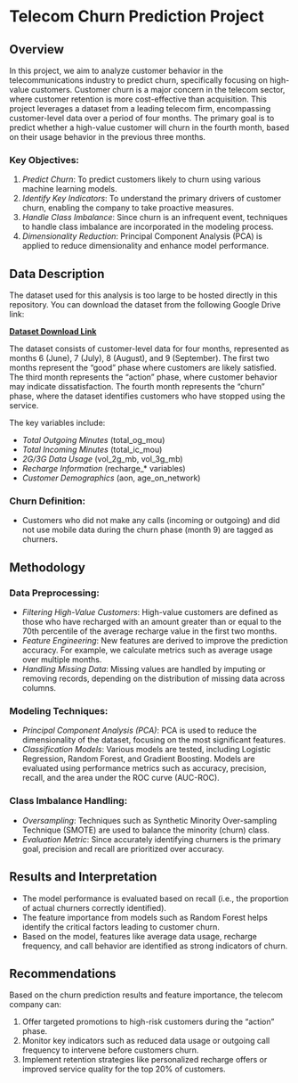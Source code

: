 # Telecom Churn Prediction Project

## Overview

In this project, we aim to analyze customer behavior in the telecommunications industry to predict churn, specifically focusing on high-value customers. Customer churn is a major concern in the telecom sector, where customer retention is more cost-effective than acquisition. This project leverages a dataset from a leading telecom firm, encompassing customer-level data over a period of four months. The primary goal is to predict whether a high-value customer will churn in the fourth month, based on their usage behavior in the previous three months.

### Key Objectives:
1. *Predict Churn*: To predict customers likely to churn using various machine learning models.
2. *Identify Key Indicators*: To understand the primary drivers of customer churn, enabling the company to take proactive measures.
3. *Handle Class Imbalance*: Since churn is an infrequent event, techniques to handle class imbalance are incorporated in the modeling process.
4. *Dimensionality Reduction*: Principal Component Analysis (PCA) is applied to reduce dimensionality and enhance model performance.

## Data Description

The dataset used for this analysis is too large to be hosted directly in this repository. You can download the dataset from the following Google Drive link:

[**Dataset Download Link**](https://drive.google.com/file/d/1SWnADIda31mVFevFcfkGtcgBHTKKI94J/view?usp=sharing)

The dataset consists of customer-level data for four months, represented as months 6 (June), 7 (July), 8 (August), and 9 (September). The first two months represent the “good” phase where customers are likely satisfied. The third month represents the “action” phase, where customer behavior may indicate dissatisfaction. The fourth month represents the “churn” phase, where the dataset identifies customers who have stopped using the service.

The key variables include:
- *Total Outgoing Minutes* (total_og_mou)
- *Total Incoming Minutes* (total_ic_mou)
- *2G/3G Data Usage* (vol_2g_mb, vol_3g_mb)
- *Recharge Information* (recharge_* variables)
- *Customer Demographics* (aon, age_on_network)

### Churn Definition:
- Customers who did not make any calls (incoming or outgoing) and did not use mobile data during the churn phase (month 9) are tagged as churners.

## Methodology

### Data Preprocessing:
- *Filtering High-Value Customers*: High-value customers are defined as those who have recharged with an amount greater than or equal to the 70th percentile of the average recharge value in the first two months.
- *Feature Engineering*: New features are derived to improve the prediction accuracy. For example, we calculate metrics such as average usage over multiple months.
- *Handling Missing Data*: Missing values are handled by imputing or removing records, depending on the distribution of missing data across columns.

### Modeling Techniques:
- *Principal Component Analysis (PCA)*: PCA is used to reduce the dimensionality of the dataset, focusing on the most significant features.
- *Classification Models*: Various models are tested, including Logistic Regression, Random Forest, and Gradient Boosting. Models are evaluated using performance metrics such as accuracy, precision, recall, and the area under the ROC curve (AUC-ROC).

### Class Imbalance Handling:
- *Oversampling*: Techniques such as Synthetic Minority Over-sampling Technique (SMOTE) are used to balance the minority (churn) class.
- *Evaluation Metric*: Since accurately identifying churners is the primary goal, precision and recall are prioritized over accuracy.

## Results and Interpretation

- The model performance is evaluated based on recall (i.e., the proportion of actual churners correctly identified). 
- The feature importance from models such as Random Forest helps identify the critical factors leading to customer churn.
- Based on the model, features like average data usage, recharge frequency, and call behavior are identified as strong indicators of churn.

## Recommendations

Based on the churn prediction results and feature importance, the telecom company can:
1. Offer targeted promotions to high-risk customers during the “action” phase.
2. Monitor key indicators such as reduced data usage or outgoing call frequency to intervene before customers churn.
3. Implement retention strategies like personalized recharge offers or improved service quality for the top 20% of customers.
